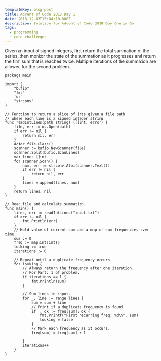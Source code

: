 ```yaml
---
templateKey: blog-post
title: Advent of Code 2018 Day 1
date: 2018-12-03T15:04:10.000Z
description: Solution for Advent of Code 2018 Day One in Go
tags:
  - programming
  - code challenges
---
```


Given an input of signed integers, first return the total summation of the
series, then monitor the state of the summation as it progresses and return the
first sum that is reached twice. Multiple iterations of the summation are
allowed for the second problem.

```go{numberLines: true}
package main

import (
	"bufio"
	"fmt"
	"os"
	"strconv"
)

// Function to return a slice of ints given a file path
// where each line is a signed integer string
func readIntLines(path string) ([]int, error) {
	file, err := os.Open(path)
	if err != nil {
		return nil, err
	}
	defer file.Close()
	scanner := bufio.NewScanner(file)
	scanner.Split(bufio.ScanLines)
	var lines []int
	for scanner.Scan() {
		num, err := strconv.Atoi(scanner.Text())
		if err != nil {
			return nil, err
		}
		lines = append(lines, num)
	}
	return lines, nil
}

// Read file and calculate summation.
func main() {
	lines, err := readIntLines("input.txt")
	if err != nil {
		fmt.Println(err)
	}
	// Hold value of current sum and a map of sum frequencies over time.
	sum := 0
	freq := map[int]int{}
	looking := true
	iterations := 0

	// Repeat until a duplicate frequency occurs.
	for looking {
		// Always return the frequency after one iteration.
		// For Part: 1 of problem.
		if iterations == 1 {
			fmt.Println(sum)
		}

		// Sum lines in input.
		for _, line := range lines {
			sum = sum + line
			// Print if a duplicate frequency is found.
			if _, ok := freq[sum]; ok {
				fmt.Printf("First recurring freq: %d\n", sum)
				looking = false
			}
			// Mark each frequency as it occurs.
			freq[sum] = freq[sum] + 1

		}
		iterations++
	}
}
```
